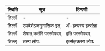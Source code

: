 | स्थिति | सूत्र | टिप्पणी |
| ----- | ------- | ------ |
| तिल्लँ | - | - |
| तिल्लँ | उपदेशेऽजनुनासिक इत् | अँ-इत्यस्य इत्संज्ञा |
| तिल्लँ | शेषात् कर्तरि परस्मैपदम् | इति परस्मैपदम् |
| तिल्ल् | तस्य लोपः | इत्संज्ञकस्य लोपः |
